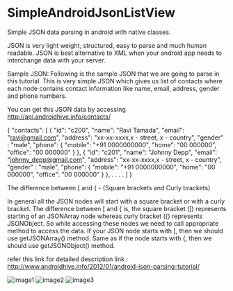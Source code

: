SimpleAndroidJsonListView
=========================

Simple JSON data parsing in android with native classes.

JSON is very light weight, structured, easy to parse and much human readable. 
JSON is best alternative to XML when your android app needs to interchange data with your server.

Sample JSON:
Following is the sample JSON that we are going to parse in this tutorial. This is very simple JSON which 
gives us list of contacts where each node contains contact information like name, email, address, gender and phone numbers.

You can get this JSON data by accessing http://api.androidhive.info/contacts/

{
    "contacts": [
        {
                "id": "c200",
                "name": "Ravi Tamada",
                "email": "ravi@gmail.com",
                "address": "xx-xx-xxxx,x - street, x - country",
                "gender" : "male",
                "phone": {
                    "mobile": "+91 0000000000",
                    "home": "00 000000",
                    "office": "00 000000"
                }
        },
        {
                "id": "c201",
                "name": "Johnny Depp",
                "email": "johnny_depp@gmail.com",
                "address": "xx-xx-xxxx,x - street, x - country",
                "gender" : "male",
                "phone": {
                    "mobile": "+91 0000000000",
                    "home": "00 000000",
                    "office": "00 000000"
                }
        },
        .
        .
        .
        .
  ]
}

The difference between [ and { - (Square brackets and Curly brackets)

In general all the JSON nodes will start with a square bracket or with a curly bracket.
The difference between [ and { is, the square bracket ([) represents starting of an JSONArray node whereas curly bracket ({) represents JSONObject. 
So while accessing these nodes we need to call appropriate method to access the data.
If your JSON node starts with [, then we should use getJSONArray() method. Same as if the node starts with {, then we should use getJSONObject() method.


refer this link for detailed description
link : http://www.androidhive.info/2012/01/android-json-parsing-tutorial/


![image1](https://github.com/ashokslsk/SimpleAndroidJsonListView/blob/master/img/1.png)
![image2](https://github.com/ashokslsk/SimpleAndroidJsonListView/blob/master/img/2.png)
![image3](https://github.com/ashokslsk/SimpleAndroidJsonListView/blob/master/img/3.png)

